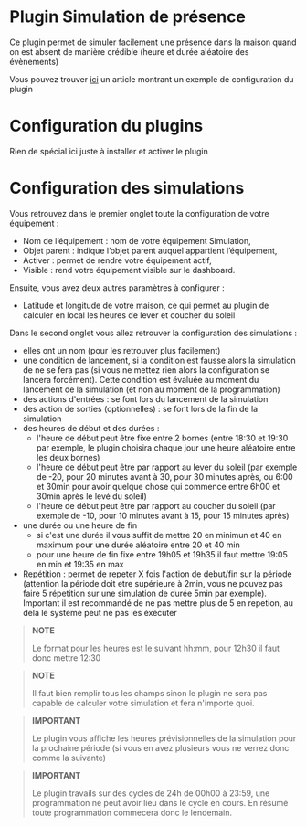 # Plugin Simulation de présence

Ce plugin permet de simuler facilement une présence dans la maison quand on est absent de manière crédible (heure et durée aléatoire des évènements)

Vous pouvez trouver [ici](https://blog.jeedom.com/4266-simulation-de-presence/) un article montrant un exemple de configuration du plugin

# Configuration du plugins

Rien de spécial ici juste à installer et activer le plugin

# Configuration des simulations

Vous retrouvez dans le premier onglet toute la configuration de votre équipement :

- Nom de l’équipement : nom de votre équipement Simulation,
- Objet parent : indique l’objet parent auquel appartient l’équipement,
- Activer : permet de rendre votre équipement actif,
- Visible : rend votre équipement visible sur le dashboard.

Ensuite, vous avez deux autres paramètres à configurer :

- Latitude et longitude de votre maison, ce qui permet au plugin de calculer en local les heures de lever et coucher du soleil

Dans le second onglet vous allez retrouver la configuration des simulations :

- elles ont un nom (pour les retrouver plus facilement)
- une condition de lancement, si la condition est fausse alors la simulation de ne se fera pas (si vous ne mettez rien alors la configuration se lancera forcément). Cette condition est évaluée au moment du lancement de la simulation (et non au moment de la programmation)
- des actions d'entrées : se font lors du lancement de la simulation
- des action de sorties (optionnelles) : se font lors de la fin de la simulation
- des heures de début et des durées :
  - l'heure de début peut être fixe entre 2 bornes (entre 18:30 et 19:30 par exemple, le plugin choisira chaque jour une heure aléatoire entre les deux bornes)
  - l'heure de début peut être par rapport au lever du soleil (par exemple de -20, pour 20 minutes avant à 30, pour 30 minutes après, ou 6:00 et 30min pour avoir quelque chose qui commence entre 6h00 et 30min après le levé du soleil)
  - l'heure de début peut être par rapport au coucher du soleil (par exemple de -10, pour 10 minutes avant à 15, pour 15 minutes après)
- une durée ou une heure de fin
  - si c'est une durée il vous suffit de mettre 20 en minimun et 40 en maximum pour une durée aléatoire entre 20 et 40 min
  - pour une heure de fin fixe entre 19h05 et 19h35 il faut mettre 19:05 en min et 19:35 en max
- Repétition : permet de repeter X fois l'action de debut/fin sur la période (attention la période doit etre supérieure à 2min, vous ne pouvez pas faire 5 répetition sur une simulation de durée 5min par exemple). Important il est recommandé de ne pas mettre plus de 5 en repetion, au dela le systeme peut ne pas les éxécuter

>**NOTE**
>
> Le format pour les heures est le suivant hh:mm, pour 12h30 il faut donc mettre 12:30

>**NOTE**
>
> Il faut bien remplir tous les champs sinon le plugin ne sera pas capable de calculer votre simulation et fera n'importe quoi.

>**IMPORTANT**
>
> Le plugin vous affiche les heures prévisionnelles de la simulation pour la prochaine période (si vous en avez plusieurs vous ne verrez donc comme la suivante)

>**IMPORTANT**
>
> Le plugin travails sur des cycles de 24h de 00h00 à 23:59, une programmation ne peut avoir lieu dans le cycle en cours. En résumé toute programmation commecera donc le lendemain.
